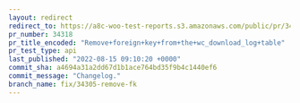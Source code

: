 ```yaml
---
layout: redirect
redirect_to: https://a8c-woo-test-reports.s3.amazonaws.com/public/pr/34318/api/index.html
pr_number: 34318
pr_title_encoded: "Remove+foreign+key+from+the+wc_download_log+table"
pr_test_type: api
last_published: "2022-08-15 09:10:20 +0000"
commit_sha: a4694a31a2dd67d1b1ace764bd35f9b4c1440ef6
commit_message: "Changelog."
branch_name: fix/34305-remove-fk
---
```

